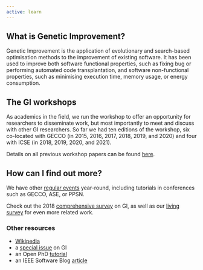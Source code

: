 ```yaml
---
active: learn
---
```


## What is Genetic Improvement?

Genetic Improvement is the application of evolutionary and search-based optimisation methods to the improvement of existing software.
It has been used to improve both software functional properties, such as fixing bug or performing automated code transplantation, and software non-functional properties, such as minimising execution time, memory usage, or energy consumption.


## The GI workshops

As academics in the field, we run the workshop to offer an opportunity for researchers to disseminate work, but most importantly to meet and discuss with other GI researchers.
So far we had ten editions of the workshop, six co-located with GECCO (in 2015, 2016, 2017, 2018, 2019, and 2020) and four with ICSE (in 2018, 2019, 2020, and 2021).

Details on all previous workshop papers can be found [here](../events/papers).


## How can I find out more?

We have other [regular events](../events/gi) year-round, including tutorials in conferences such as GECCO, ASE, or PPSN.

Check out the 2018 [comprehensive survey](http://ieeexplore.ieee.org/document/7911210) on GI, as well as our [living survey](survey) for even more related work.


### Other resources

- [Wikipedia](https://en.wikipedia.org/wiki/Genetic_improvement_%28computer_science%29)
- a [special issue](https://link.springer.com/journal/10710/18/1) on GI
- an Open PhD [tutorial](http://phdopen.mimuw.edu.pl/index.php?page=z15w1)
- an IEEE Software Blog [article](http://blog.ieeesoftware.org/2016/02/genetic-improvement.html)
